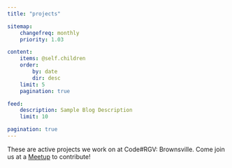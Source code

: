 ```yaml
---
title: "projects"

sitemap:
    changefreq: monthly
    priority: 1.03

content:
    items: @self.children
    order:
        by: date
        dir: desc
    limit: 5
    pagination: true

feed:
    description: Sample Blog Description
    limit: 10

pagination: true
---
```


These are active projects we work on at Code#RGV: Brownsville. Come join us at a [Meetup](http://codergvb.org/events) to contribute!
